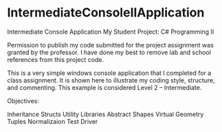 # IntermediateConsoleIIApplication

Intermediate Console Application 
My Student Project: C# Programming II

Permission to publish my code submitted for the project assignment was granted by the professor. I have done my best to remove lab and school references from this project code. 

This is a very simple windows console application that I completed for a class assignment. It is shown here to illustrate my coding style, structure, and commenting. This example is considered Level 2 – Intermediate.

Objectives:

Inheritance
Structs
Utility Libraries
Abstract
Shapes
Virtual
Geometry
Tuples
Normalizaion
Test Driver



